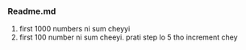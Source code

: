 ### Readme.md

1. first 1000 numbers ni sum cheyyi
2. first 100 number ni sum cheeyi. prati step lo 5 tho increment chey
